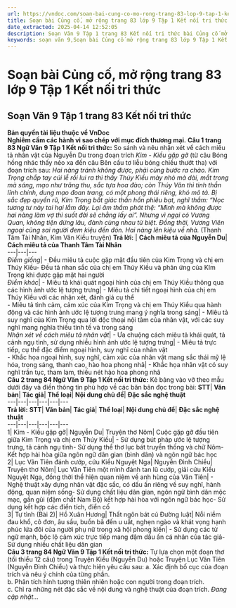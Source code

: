```yaml
---
url: https://vndoc.com/soan-bai-cung-co-mo-rong-trang-83-lop-9-tap-1-ket-noi-tri-thuc-321640
title: Soạn bài Củng cố, mở rộng trang 83 lớp 9 Tập 1 Kết nối tri thức - VnDoc.com
date_extracted: 2025-04-14 12:52:05
description: Soạn Văn 9 Tập 1 trang 83 Kết nối tri thức bài Củng cố mở rộng gồm phần trả lời chi tiết, đầy đủ, bám sát các câu hỏi, yêu cầu trong SGK (chỉ có trên VnDoc). Mời các bạn tham khảo.
keywords: soạn văn 9,Soạn bài Củng cố mở rộng trang 83 lớp 9 Tập 1 Kết nối tri thức,Soạn bài Củng cố mở rộng lớp 9 trang 83 Tập 1,soạn văn 9 Tập 1 trang 83 Kết nối tri thức,Củng cố mở rộng trang 83 lớp 9 Tập 1 Kết nối tri thức,Củng cố mở rộng lớp 9 trang 83 Tập 1 Kết nối tri thức,văn 9,ngữ văn 9,soạn văn 9 kết nối tri thức,soạn văn 9 tập 1,giải văn 9,soạn ngữ văn 9,giải ngữ văn 9,giải sgk ngữ văn 9
---
```


# Soạn bài Củng cố, mở rộng trang 83 lớp 9 Tập 1 Kết nối tri thức
## **Soạn Văn 9 Tập 1 trang 83 Kết nối tri thức**
**Bản quyền tài liệu thuộc về VnDoc**  
**Nghiêm cấm các hành vi sao chép với mục đích thương mại.**
**Câu 1 trang 83 Ngữ Văn 9 Tập 1 Kết nối tri thức:** So sánh và nêu nhận xét về cách miêu tả nhân vật của Nguyễn Du trong đoạn trích _Kim - Kiều gặp gỡ_ \(từ câu Bóng hồng nhác thấy nẻo xa đến câu Bên cầu tơ liễu bóng chiều thướt tha\) với đoạn trích sau:
_Hai nàng tránh không được, phải cùng bước ra chào. Kim Trọng chắp tay cúi lễ rồi lui ra thì thấy Thúy Kiều mày nhỏ mà dài, mắt trong mà sáng, mạo như trăng thu, sắc tựa hoa đào; còn Thúy Vân thì tinh thần lĩnh chính, dung mạo đoan trang, có một phong thái riêng, khó mô tả._
_Bị sắc đẹp quyến rũ, Kim Trọng bất giác thần hồn phiêu bạt, nghĩ thầm: “Nọc tương tư này tai hại lắm đây. Lại âm thầm phát thệ: “Mình mà không được hai nàng làm vợ thì suốt đời sẽ chẳng lấy ai”. Nhưng vì ngại có Vương Quan, không tiện đứng lâu, đành cùng nhau từ biệt._
_Đồng thời, Vương Viên ngoại cũng sai người đem kiệu đến đón. Hai nàng lên kiệu về nhà._
\(Thanh Tâm Tài Nhân, Kim Vân Kiều truyện\)
**Trả lời:**
| **Cách miêu tả của Nguyễn Du**| **Cách miêu tả của Thanh Tâm Tài Nhân**  
---|---|---  
 _Điểm giống_|  \- Đều miêu tả cuộc gặp mặt đầu tiên của Kim Trọng và chị em Thúy Kiều\- Đều tả nhan sắc của chị em Thúy Kiều và phản ứng của KIm Trọng khi được gặp mặt hai người  
 _Điểm khác_|  \- Miêu tả khái quát ngoại hình của chị em Thúy Kiều thông qua các hình ảnh ước lệ tượng trưng| \- Miêu tả chi tiết ngoại hình của chị em Thúy Kiều với các nhận xét, đánh giá cụ thể  
\- Miêu tả tình cảm, cảm xúc của Kim Trọng và chị em Thúy Kiều qua hành động và các hình ảnh ước lệ tượng trưng mang ý nghĩa trong sáng| \- Miêu tả suy nghĩ của Kim Trọng qua lời độc thoại nội tâm của nhân vật, với các suy nghĩ mang nghĩa thiếu tinh tế và trong sáng  
 _Nhận xét về cách miêu tả nhân vật_|  \- Ưa chuộng cách miêu tả khái quát, tả cảnh ngụ tình, sử dụng nhiều hình ảnh ước lệ tượng trưng| \- Miêu tả trực tiếp, cụ thể đặc điểm ngoại hình, suy nghĩ của nhân vật  
\- Khắc họa ngoại hình, suy nghĩ, cảm xúc của nhân vật mang sắc thái mỹ lệ hóa, trong sáng, thanh cao, hào hoa phong nhã| \- Khắc họa nhân vật có suy nghĩ trần tục, tham lam, thiếu nét hào hoa phong nhã  
**Câu 2 trang 84 Ngữ Văn 9 Tập 1 Kết nối tri thức:** Kẻ bảng vào vở theo mẫu dưới đây và điền thông tin phù hợp về các băn bản đọc trong bài:
**STT**| **Văn bản**| **Tác giả**| **Thể loại**| **Nội dung chủ đề**| **Đặc sắc nghệ thuật**  
---|---|---|---|---|---  
**Trả lời:**
**STT**| **Văn bản**| **Tác giả**| **Thể loại**| **Nội dung chủ đề**| **Đặc sắc nghệ thuật**  
---|---|---|---|---|---  
1| Kim - Kiều gặp gỡ| Nguyễn Du| Truyện thơ Nôm| Cuộc gặp gỡ đầu tiên giữa Kim Trọng và chị em Thúy Kiều| \- Sử dụng bút pháp ước lệ tượng trưng, tả cảnh ngụ tình\- Sử dụng thể thơ lục bát truyền thống và chữ Nôm\- Kết hợp hài hòa giữa ngôn ngữ dân gian \(bình dân\) và ngôn ngữ bác học  
2| Lục Vân Tiên đánh cướp, cứu Kiều Nguyệt Nga| Nguyễn Đình Chiểu| Truyện thơ Nôm| Lục Vân Tiên một mình đánh tan lũ cướp, giải cứu Kiều Nguyệt Nga, đồng thời thể hiện quan niệm về anh hùng của Vân Tiên| \- Nghệ thuật xây dựng nhân vật đặc sắc, có dấu ấn riêng về suy nghĩ, hành động, quan niệm sống\- Sử dụng chất liệu dân gian, ngôn ngữ bình dân mộc mạc, gần gũi \(đậm chất Nam Bộ\) kết hợp hài hòa với ngôn ngữ bác học\- Sử dụng kết hợp các điển tích, điển cố  
3| Tự tình \(Bài 2\)| Hồ Xuân Hương| Thất ngôn bát cú Đường luật| Nỗi niềm đau khổ, cô đơn, âu sầu, buồn bã đến u uất, nghẹn ngào và khát vọng hạnh phúc lứa đôi của người phụ nữ trong xã hội phong kiến| \- Sử dụng các từ ngữ mạnh, bộc lộ cảm xúc trực tiếp mang đậm dấu ấn cá nhân của tác giả\- Sử dụng nhiều chất liệu dân gian  
**Câu 3 trang 84 Ngữ Văn 9 Tập 1 Kết nối tri thức:** Tự lựa chọn một đoạn thơ \(tối thiểu 12 câu\) trong Truyện Kiều \(Nguyễn Du\) hoặc Truyện Lục Vân Tiên \(Nguyễn Đình Chiểu\) và thực hiện yêu cầu sau:
a. Xác định bố cục của đoạn trích và nêu ý chính của từng phần.  
b. Phân tích hình tượng thiên nhiên hoặc con người trong đoạn trích.  
c. Chỉ ra những nét đặc sắc về nội dung và nghệ thuật của đoạn trích.
_Đang cập nhật..._
